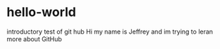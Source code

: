 # hello-world
introductory test of git hub
Hi my name is Jeffrey and im trying to leran more about GitHub
